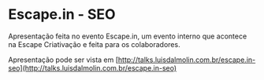 # Escape.in - SEO

Apresentação feita no evento Escape.in, um evento interno que acontece na Escape Criativação e feita para os colaboradores.

Apresentação pode ser vista em [http://talks.luisdalmolin.com.br/escape.in-seo](http://talks.luisdalmolin.com.br/escape.in-seo)